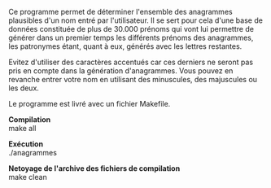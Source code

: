 Ce programme permet de déterminer l'ensemble des anagrammes plausibles
d'un nom entré par l'utilisateur. Il se sert pour cela d'une base de 
données constituée de plus de 30.000 prénoms qui vont lui permettre de générer 
dans un premier temps les différents prénoms des anagrammes, les patronymes 
étant, quant à eux, générés avec les lettres restantes.

Evitez d'utiliser des caractères accentués car ces derniers ne seront pas
pris en compte dans la génération d'anagrammes. Vous pouvez en revanche 
entrer votre nom en utilisant des minuscules, des majuscules ou les deux.

Le programme est livré avec un fichier Makefile.

**Compilation**<br>
make all

**Exécution**<br>
./anagrammes

**Netoyage de l'archive des fichiers de compilation**<br>
make clean
